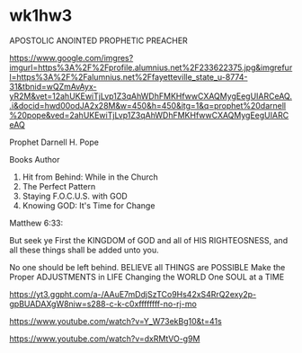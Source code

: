 # wk1hw3
APOSTOLIC ANOINTED PROPHETIC PREACHER

https://www.google.com/imgres?imgurl=https%3A%2F%2Fprofile.alumnius.net%2F233622375.jpg&imgrefurl=https%3A%2F%2Falumnius.net%2Ffayetteville_state_u-8774-31&tbnid=wQZmAvAyx-yR2M&vet=12ahUKEwiTjLvp1Z3qAhWDhFMKHfwwCXAQMygEegUIARCeAQ..i&docid=hwd00odJA2x28M&w=450&h=450&itg=1&q=prophet%20darnell%20pope&ved=2ahUKEwiTjLvp1Z3qAhWDhFMKHfwwCXAQMygEegUIARCeAQ

Prophet Darnell H. Pope

Books Author

1. Hit from Behind: While in the Church
1. The Perfect Pattern
1. Staying F.O.C.U.S. with GOD
1. Knowing GOD: It's Time for Change

Matthew 6:33:

But seek ye First the KINGDOM of GOD and all of HIS RIGHTEOSNESS, and all these things shall be added unto you.

 No one should be left behind.
 BELIEVE all THINGS are POSSIBLE
 Make the Proper ADJUSTMENTS in LIFE
Changing the WORLD One SOUL at a TIME



https://yt3.ggpht.com/a-/AAuE7mDdjSzTCo9Hs42xS4RrQ2exy2p-gpBUADAXgW8niw=s288-c-k-c0xffffffff-no-rj-mo

https://www.youtube.com/watch?v=Y_W73ekBg10&t=41s

https://www.youtube.com/watch?v=dxRMtVO-g9M